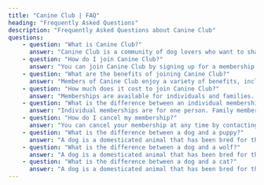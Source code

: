 ```yaml
---
title: "Canine Club | FAQ"
heading: "Frequently Asked Questions"
description: "Frequently Asked Questions about Canine Club"
questions:
    - question: "What is Canine Club?"
      answer: "Canine Club is a community of dog lovers who want to share their love of dogs with others. We offer a variety of services to help you and your dog live a happier, healthier life."
    - question: "How do I join Canine Club?"
      answer: "You can join Canine Club by signing up for a membership. Memberships are available for individuals and families."
    - question: "What are the benefits of joining Canine Club?"
      answer: "Members of Canine Club enjoy a variety of benefits, including discounts on dog food and supplies, access to our online community, and more."
    - question: "How much does it cost to join Canine Club?"
      answer: "Memberships are available for individuals and families. Individual memberships cost $10 per month or $100 per year. Family memberships cost $20 per month or $200 per year."
    - question: "What is the difference between an individual membership and a family membership?"
      answer: "Individual memberships are for one person. Family memberships are for two adults and up to three children under the age of 18."
    - question: "How do I cancel my membership?"
      answer: "You can cancel your membership at any time by contacting us at [email address]."
    - question: "What is the difference between a dog and a puppy?"
      answer: "A dog is a domesticated animal that has been bred for thousands of years to be loyal, friendly, and obedient. A puppy is a young dog that has not yet reached adulthood."
    - question: "What is the difference between a dog and a wolf?"
      answer: "A dog is a domesticated animal that has been bred for thousands of years to be loyal, friendly, and obedient. A wolf is a wild animal that has not been domesticated."
    - question: "What is the difference between a dog and a cat?"
      answer: "A dog is a domesticated animal that has been bred for thousands of years to be loyal, friendly, and obedient. A cat is a domesticated animal that has been bred for thousands of years to be independent and self-sufficient."
---
```

